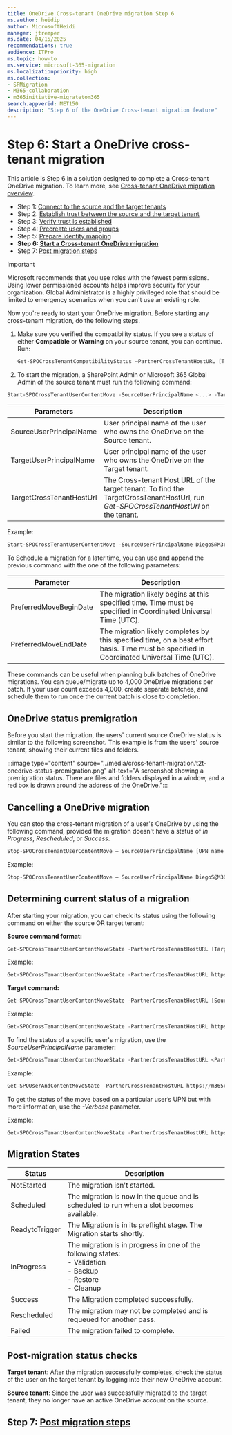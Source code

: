 ```yaml
---
title: OneDrive Cross-tenant OneDrive migration Step 6
ms.author: heidip
author: MicrosoftHeidi
manager: jtremper
ms.date: 04/15/2025
recommendations: true
audience: ITPro
ms.topic: how-to
ms.service: microsoft-365-migration
ms.localizationpriority: high
ms.collection: 
- SPMigration
- M365-collaboration
- m365initiative-migratetom365
search.appverid: MET150
description: "Step 6 of the OneDrive Cross-tenant migration feature"
---
```


# Step 6: Start a OneDrive cross-tenant migration

This article is Step 6 in a solution designed to complete a Cross-tenant OneDrive migration. To learn more, see [Cross-tenant OneDrive migration overview](cross-tenant-onedrive-migration.md).

- Step 1: [Connect to the source and the target tenants](cross-tenant-onedrive-migration-step1.md)
- Step 2: [Establish trust between the source and the target tenant](cross-tenant-onedrive-migration-step2.md)
- Step 3: [Verify trust is established](cross-tenant-onedrive-migration-step3.md)
- Step 4: [Precreate users and groups](cross-tenant-onedrive-migration-step4.md)
- Step 5: [Prepare identity mapping](cross-tenant-onedrive-migration-step5.md)
- **Step 6: [Start a Cross-tenant OneDrive migration](cross-tenant-onedrive-migration-step6.md)**
- Step 7: [Post migration steps](cross-tenant-onedrive-migration-step7.md)

>[!IMPORTANT]
>Microsoft recommends that you use roles with the fewest permissions. Using lower permissioned accounts helps improve security for your organization. Global Administrator is a highly privileged role that should be limited to emergency scenarios when you can't use an existing role.

Now you're ready to start your OneDrive migration. Before starting any cross-tenant migration, do the following steps.

1. Make sure you verified the compatibility status. If you see a status of either **Compatible** or **Warning** on your source tenant, you can continue. Run:

   ```powershell
   Get-SPOCrossTenantCompatibilityStatus –PartnerCrossTenantHostURL [Target tenant hostname]
   ```

2. To start the migration, a SharePoint Admin or Microsoft 365 Global Admin of the source tenant must run the following command:

```PowerShell
Start-SPOCrossTenantUserContentMove -SourceUserPrincipalName <...> -TargetUserPrincipalName <...> -TargetCrossTenantHostUrl <...>
```

|Parameters               |Description |
|-------------------------|------------|
|SourceUserPrincipalName  |User principal name of the user who owns the OneDrive on the Source tenant. |
|TargetUserPrincipalName  |User principal name of the user who owns the OneDrive on the Target tenant. |
|TargetCrossTenantHostUrl |The Cross-tenant Host URL of the target tenant. To find the TargetCrossTenantHostUrl, run *Get-SPOCrossTenantHostUrl* on the tenant. |

Example:

```Powershell
Start-SPOCrossTenantUserContentMove -SourceUserPrincipalName DiegoS@M365x016651.OnMicrosoft.com -TargetUserPrincipalName Test-Diego@M365x946316.OnMicrosoft.com -TargetCrossTenantHostUrl https://m365x946316-my.sharepoint.com/ 
```

To Schedule a migration for a later time, you can use and append the previous command with the one of the following parameters:

|Parameter              |Description |
|-----------------------|------------|
|PreferredMoveBeginDate |The migration likely begins at this specified time. Time must be specified in Coordinated Universal Time (UTC). |
|PreferredMoveEndDate   |The migration likely completes by this specified time, on a best effort basis. Time must be specified in Coordinated Universal Time (UTC). |

These commands can be useful when planning bulk batches of OneDrive migrations. You can queue/migrate up to 4,000 OneDrive migrations per batch. If your user count exceeds 4,000, create separate batches, and schedule them to run once the current batch is close to completion.

## OneDrive status premigration

Before you start the migration, the users' current source OneDrive status is similar to the following screenshot. This example is from the users' source tenant, showing their current files and folders.

:::image type="content" source="../media/cross-tenant-migration/t2t-onedrive-status-premigration.png" alt-text="A screenshot showing a premigration status. There are files and folders displayed in a window, and a red box is drawn around the address of the OneDrive.":::

## Cancelling a OneDrive migration

You can stop the cross-tenant migration of a user's OneDrive by using the following command, provided the migration doesn't have a status of *In Progress*, *Rescheduled*, or *Success*.

```powershell
Stop-SPOCrossTenantUserContentMove – SourceUserPrincipalName [UPN name of user who you wish to stop]
```

Example:

```powershell
Stop-SPOCrossTenantUserContentMove – SourceUserPrincipalName DiegoS@M365x016651.OnMicrosoft.com
```

## Determining current status of a migration

After starting your migration, you can check its status using the following command on either the source OR target tenant:

**Source command format:**

```powershell
Get-SPOCrossTenantUserContentMoveState -PartnerCrossTenantHostURL [Target URL]
```

Example:

```Powershell
Get-SPOCrossTenantUserContentMoveState -PartnerCrossTenantHostURL https://m365x946316-my.sharepoint.com/
```

**Target command:**

```powershell
Get-SPOCrossTenantUserContentMoveState -PartnerCrossTenantHostURL [Source URL]
```

Example:

```powershell
Get-SPOCrossTenantUserContentMoveState -PartnerCrossTenantHostURL https://m365x016551-my.sharepoint.com/
```

To find the status of a specific user's migration, use the *SourceUserPrincipalName* parameter:

```powershell
Get-SPOCrossTenantUserContentMoveState -PartnerCrossTenantHostURL <PartnerCrossTenantHostURL> -SourceUserPrincipalName <UPN>
```

Example:

```powershell
Get-SPOUserAndContentMoveState -PartnerCrossTenantHostURL https://m365x946316-my.sharepoint.com -SourceUserPrincipalName DiegoS@M365x016651.OnMicrosoft.com
```

To get the status of the move based on a particular user’s UPN but with more information, use the *-Verbose* parameter.

Example:

```PowerShell
Get-SPOCrossTenantUserContentMoveState -PartnerCrossTenantHostURL https://ttesttenant-my.sharepoint.com -SourceUserPrincipalName User3@stesttenant.onmicrosoft.com -Verbose 
```

## Migration States

|Status         |Description |
|---------------|------------|
|NotStarted     |The migration isn't started.|
|Scheduled      |The migration is now in the queue and is scheduled to run when a slot becomes available.|
|ReadytoTrigger |The Migration is in its preflight stage. The Migration starts shortly. |
|InProgress     |The migration is in progress in one of the following states: </br>- Validation </br>- Backup </br>- Restore </br>- Cleanup |
|Success        |The Migration completed successfully. |
|Rescheduled    |The migration may not be completed and is requeued for another pass. |
|Failed         |The migration failed to complete. |

## Post-migration status checks

**Target tenant**: After the migration successfully completes, check the status of the user on the target tenant by logging into their new OneDrive account.

**Source tenant**: Since the user was successfully migrated to the target tenant, they no longer have an active OneDrive account on the source.

## Step 7: [Post migration steps](cross-tenant-onedrive-migration-step7.md)

